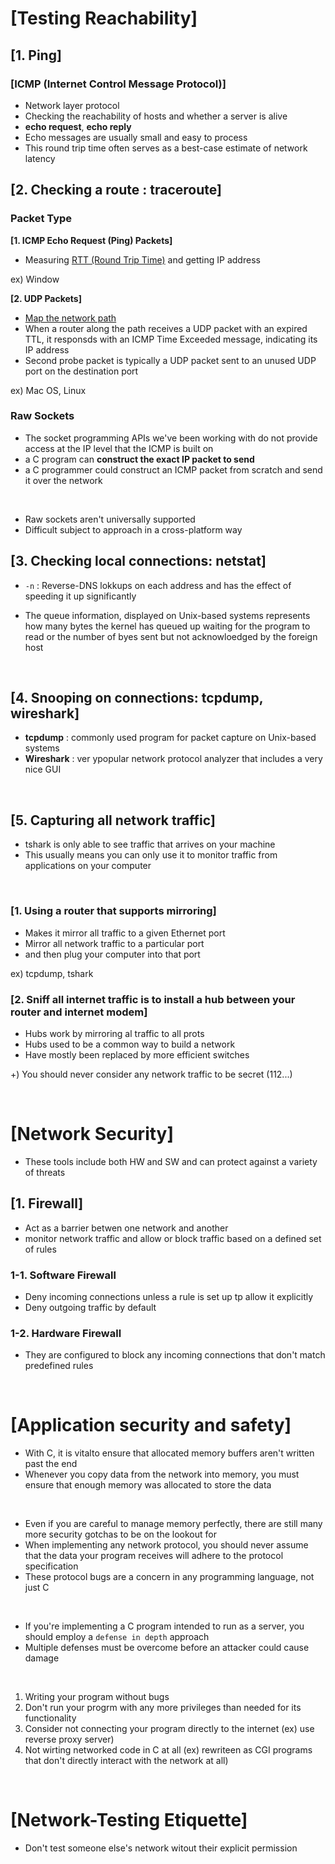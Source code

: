 # [Testing Reachability]

## [1. Ping] 

### [ICMP (Internet Control Message Protocol)]

- Network layer protocol
- Checking the reachability of hosts and whether a server is alive
- **echo request**, **echo reply**
- Echo messages are usually small and easy to process
- This round trip time often serves as a best-case estimate of network latency

## [2. Checking a route : traceroute]

### Packet Type

**[1. ICMP Echo Request (Ping) Packets]**

- Measuring <u>RTT (Round Trip Time)</u> and getting IP address

ex) Window

**[2. UDP Packets]**

- <u>Map the network path</u>
- When a router along the path receives a UDP packet with an expired TTL, it responsds with an ICMP Time Exceeded message, indicating its IP address
- Second probe packet is typically a UDP packet sent to an unused UDP port on the destination port

ex) Mac OS, Linux

### Raw Sockets

- The socket programming APIs we've been working with do not provide access at the IP level that the ICMP is built on
- a C program can **construct the exact IP packet to send**
- a C programmer could construct an ICMP packet from scratch and send it over the network

<br/>

- Raw sockets aren't universally supported
- Difficult subject to approach in a cross-platform way

## [3. Checking local connections: netstat]

- `-n` : Reverse-DNS lokkups on each address and has the effect of speeding it up significantly

- The queue information, displayed on Unix-based systems represents how many bytes the kernel has queued up waiting for the program to read or the number of byes sent but not acknowloedged by the foreign host

<br/>

## [4. Snooping on connections: tcpdump, wireshark]

- **tcpdump** : commonly used program for packet capture on Unix-based systems
- **Wireshark** : ver ypopular network protocol analyzer that includes a very nice GUI

<br/>

## [5. Capturing all network traffic]

- tshark is only able to see traffic that arrives on your machine
- This usually means you can only use it to monitor traffic from applications on your computer

<br/>

### [1. Using a router that supports mirroring]

- Makes it mirror all traffic to a given Ethernet port
- Mirror all network traffic to a particular port
- and then plug your computer into that port

ex) tcpdump, tshark

### [2. Sniff all internet traffic is to install a hub between your router and internet modem]

- Hubs work by mirroring al traffic to all prots
- Hubs used to be a common way to build a network
- Have mostly been replaced by more efficient switches


+) You should never consider any network traffic to be secret (112...)

<br/>

# [Network Security]

- These tools include both HW and SW and can protect against a variety of threats

## [1. Firewall]

- Act as a barrier betwen one network and another
- monitor network traffic and allow or block traffic based on a defined set of rules

### 1-1. Software Firewall

- Deny incoming connections unless a rule is set up tp allow it explicitly
- Deny outgoing traffic by default

### 1-2. Hardware Firewall

- They are configured to block any incoming connections that don't match predefined rules

<br/>

# [Application security and safety]

- With C, it is vitalto ensure that allocated memory buffers aren't written past the end
- Whenever you copy data from the network into memory, you must ensure that enough memory was allocated to store the data

<br/>

- Even if you are careful to manage memory perfectly, there are still many more security gotchas to be on the lookout for
- When implementing any network protocol, you should never assume that the data your program receives will adhere to the protocol specification
- These protocol bugs are a concern in any programming language, not just C

<br/>

- If you're implementing a C program intended to run as a server, you should employ a `defense in depth` approach
- Multiple defenses must be overcome before an attacker could cause damage

<br>

1. Writing your program without bugs
2. Don't run your progrm with any more privileges than needed for its functionality
3. Consider not connecting your program directly to the internet (ex) use reverse proxy server)
4. Not wirting networked code in C at all (ex) rewriteen as CGI programs that don't directly interact with the network at all)

<br/>

# [Network-Testing Etiquette]

- Don't test someone else's network witout their explicit permission

